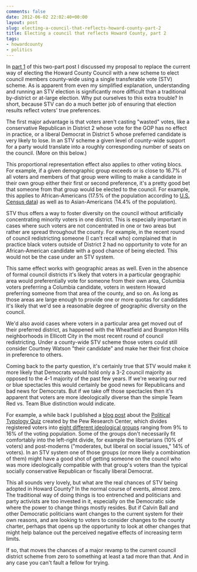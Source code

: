 ```yaml
---
comments: false
date: 2012-06-02 22:02:40+00:00
layout: post
slug: electing-a-council-that-reflects-howard-county-part-2
title: Electing a council that reflects Howard County, part 2
tags:
- howardcounty
- politics
---
```


In [part 1](/2012/06/02/electing-a-council-that-reflects-howard-county-part-1/) of this two-part post I discussed my proposal to replace the current way of electing the Howard County Council with a new scheme to elect council members county-wide using a single transferable vote (STV) scheme. As is apparent from even my simplified explanation, understanding and running an STV election is significantly more difficult than a traditional by-district or at-large election. Why put ourselves to this extra trouble? In short, because STV can do a much better job of ensuring that election results reflect voters' true preferences.

The first major advantage is that voters aren't casting "wasted" votes, like a conservative Republican in District 2 whose vote for the GOP has no effect in practice, or a liberal Democrat in District 5 whose preferred candidate is very likely to lose. In an STV scheme a given level of county-wide support for a party would translate into a roughly corresponding number of seats on the council. (More on this below.)

This proportional representation effect also applies to other voting blocs. For example, if a given demographic group exceeds or is close to 16.7% of all voters and members of that group were willing to make a candidate in their own group either their first or second preference, it's a pretty good bet that someone from that group would be elected to the council. For example, this applies to African-Americans (17.5% of the population according to [U.S. Census data](http://quickfacts.census.gov/qfd/states/24/24027.html)) as well as to Asian-Americans (14.4% of the population).

STV thus offers a way to foster diversity on the council without artificially concentrating minority voters in one district. This is especially important in cases where such voters are not concentrated in one or two areas but rather are spread throughout the county. For example, in the recent round of council redistricting someone (I can't recall who) complained that in practice black voters outside of District 2 had no opportunity to vote for an African-American candidate with a good chance of being elected. This would not be the case under an STV system.

This same effect works with geographic areas as well. Even in the absence of formal council districts it's likely that voters in a particular geographic area would preferentially vote for someone from their own area, Columbia voters preferring a Columbia candidate, voters in western Howard preferring someone from that area of the county, and so on. As long as those areas are large enough to provide one or more quotas for candidates it's likely that we'd see a reasonable degree of geographic diversity on the council.

We'd also avoid cases where voters in a particular area get moved out of their preferred district, as happened with the Wheatfield and Brampton Hills neighborhoods in Ellicott City in the most recent round of council redistricting. Under a county-wide STV scheme those voters could still consider Courtney Watson "their candidate" and make her their first choice in preference to others.

Coming back to the party question, it's certainly true that STV would make it more likely that Democrats would hold only a 3-2 council majority as opposed to the 4-1 majority of the past few years. If we're wearing our red or blue spectacles this would certainly be good news for Republicans and bad news for Democrats. But if we take off those spectacles then it's apparent that voters are more ideologically diverse than the simple Team Red vs. Team Blue distinction would indicate.

For example, a while back I published a [blog post](/2011/05/06/post-modern-politics-and-the-pew-typology/) about the [Political Typology Quiz](http://www.people-press.org/typology/quiz/) created by the Pew Research Center, which divides registered voters into [eight different ideological groups](http://www.people-press.org/2011/05/04/beyond-red-vs-blue-the-political-typology/) ranging from 9% to 16% of the voting population. Some of the groups don't necessarily fit comfortably into the left-right divide, for example the libertarians (10% of voters) and post-moderns ("moderates, but liberal on social issues," 14% of voters). In an STV system one of those groups (or more likely a combination of them) might have a good shot of getting someone on the council who was more ideologically compatible with that group's voters than the typical socially conservative Republican or fiscally liberal Democrat.

This all sounds very lovely, but what are the real chances of STV being adopted in Howard County? In the normal course of events, almost zero. The traditional way of doing things is too entrenched and politicians and party activists are too invested in it, especially on the Democratic side where the power to change things mostly resides. But if Calvin Ball and other Democratic politicians want changes to the current system for their own reasons, and are looking to voters to consider changes to the county charter, perhaps that opens up the opportunity to look at other changes that might help balance out the perceived negative effects of increasing term limits.

If so, that moves the chances of a major revamp to the current council district scheme from zero to something at least a tad more than that. And in any case you can't fault a fellow for trying.


